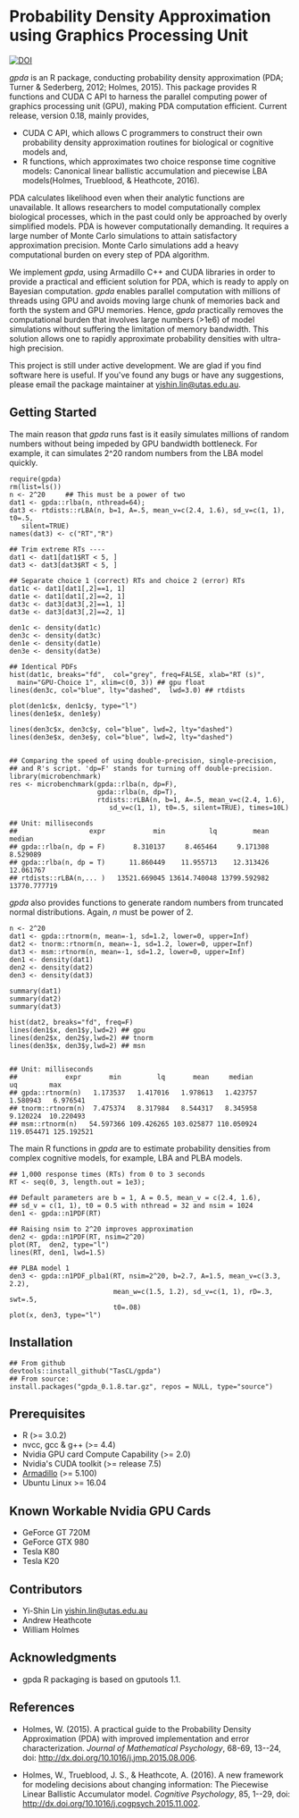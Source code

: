 # Probability Density Approximation using Graphics Processing Unit 

[![DOI](https://zenodo.org/badge/95934306.svg)](https://zenodo.org/badge/latestdoi/95934306)

_gpda_ is an R package, conducting probability density approximation 
(PDA; Turner & Sederberg, 2012; Holmes, 2015).  This package provides R 
functions and CUDA C API to harness the parallel computing power of graphics 
processing unit (GPU), 
making PDA computation efficient. Current release, version 0.18, mainly 
provides,

  * CUDA C API, which allows C programmers to construct their own 
  probability density approximation routines for biological or cognitive 
  models and,
  * R functions, which approximates two choice response time cognitive 
  models: Canonical linear ballistic accumulation and piecewise LBA 
  models(Holmes, Trueblood, & Heathcote, 2016).  

PDA calculates likelihood even when their analytic functions are 
unavailable.  It allows 
researchers to model computationally complex biological processes, which in the
past could only be approached by overly simplified models. PDA is however 
computationally demanding.  It requires a large number of Monte Carlo 
simulations to attain satisfactory approximation precision. Monte Carlo 
simulations add a heavy computational burden on every step of PDA algorithm. 

We implement _gpda_, using Armadillo C++ and CUDA libraries in order to provide
a practical and efficient solution for PDA, which is ready to apply on 
Bayesian computation. _gpda_ enables parallel computation with millions of
threads using GPU and avoids moving large chunk of 
memories back and forth the system and GPU memories. Hence, _gpda_ practically 
removes the computational burden that involves large numbers (>1e6) of model 
simulations without suffering the limitation of memory bandwidth. This solution 
allows one to rapidly approximate probability densities with ultra-high 
precision.

This project is still under active development. We are glad if you find 
software here is useful.  If you've found any bugs or have any suggestions, 
please email the package maintainer at <yishin.lin@utas.edu.au>. 


## Getting Started

The main reason that _gpda_ runs fast is it easily simulates millions of 
random numbers without being impeded by GPU bandwidth bottleneck. For example, 
it can simulates 2^20 random numbers from the LBA model quickly. 

```
require(gpda)
rm(list=ls())
n <- 2^20     ## This must be a power of two
dat1 <- gpda::rlba(n, nthread=64);  
dat3 <- rtdists::rLBA(n, b=1, A=.5, mean_v=c(2.4, 1.6), sd_v=c(1, 1), t0=.5, 
   silent=TRUE)
names(dat3) <- c("RT","R")

## Trim extreme RTs ----
dat1 <- dat1[dat1$RT < 5, ]
dat3 <- dat3[dat3$RT < 5, ]

## Separate choice 1 (correct) RTs and choice 2 (error) RTs
dat1c <- dat1[dat1[,2]==1, 1]
dat1e <- dat1[dat1[,2]==2, 1]
dat3c <- dat3[dat3[,2]==1, 1]
dat3e <- dat3[dat3[,2]==2, 1]

den1c <- density(dat1c)
den3c <- density(dat3c)
den1e <- density(dat1e)
den3e <- density(dat3e)

## Identical PDFs
hist(dat1c, breaks="fd",  col="grey", freq=FALSE, xlab="RT (s)", 
  main="GPU-Choice 1", xlim=c(0, 3)) ## gpu float
lines(den3c, col="blue", lty="dashed",  lwd=3.0) ## rtdists

plot(den1c$x, den1c$y, type="l")
lines(den1e$x, den1e$y)

lines(den3c$x, den3c$y, col="blue", lwd=2, lty="dashed")
lines(den3e$x, den3e$y, col="blue", lwd=2, lty="dashed")


## Comparing the speed of using double-precision, single-precision, 
## and R's script. 'dp=F' stands for turning off double-precision. 
library(microbenchmark)
res <- microbenchmark(gpda::rlba(n, dp=F),
                      gpda::rlba(n, dp=T),
                      rtdists::rLBA(n, b=1, A=.5, mean_v=c(2.4, 1.6), 
                         sd_v=c(1, 1), t0=.5, silent=TRUE), times=10L)

## Unit: milliseconds
##                  expr            min           lq         mean       median    
## gpda::rlba(n, dp = F)       8.310137     8.465464     9.171308     8.529089     
## gpda::rlba(n, dp = T)      11.860449    11.955713    12.313426    12.061767    
## rtdists::rLBA(n,... )   13521.669045 13614.740048 13799.592982 13770.777719 

```

_gpda_ also provides functions to generate random numbers from truncated normal 
distributions. Again, _n_ must be power of 2.


```
n <- 2^20
dat1 <- gpda::rtnorm(n, mean=-1, sd=1.2, lower=0, upper=Inf)
dat2 <- tnorm::rtnorm(n, mean=-1, sd=1.2, lower=0, upper=Inf)
dat3 <- msm::rtnorm(n, mean=-1, sd=1.2, lower=0, upper=Inf)
den1 <- density(dat1)
den2 <- density(dat2)
den3 <- density(dat3)

summary(dat1)
summary(dat2)
summary(dat3)

hist(dat2, breaks="fd", freq=F)
lines(den1$x, den1$y,lwd=2) ## gpu
lines(den2$x, den2$y,lwd=2) ## tnorm
lines(den3$x, den3$y,lwd=2) ## msn


## Unit: milliseconds
##            expr       min         lq       mean     median         uq        max
## gpda::rtnorm(n)   1.173537   1.417016   1.978613   1.423757   1.580943   6.976541
## tnorm::rtnorm(n)  7.475374   8.317984   8.544317   8.345958   9.120224  10.220493
## msm::rtnorm(n)   54.597366 109.426265 103.025877 110.050924 119.054471 125.192521

```

The main R functions in _gpda_ are to estimate probability densities from 
complex cognitive models, for example, LBA and PLBA models.

```
## 1,000 response times (RTs) from 0 to 3 seconds 
RT <- seq(0, 3, length.out = 1e3);

## Default parameters are b = 1, A = 0.5, mean_v = c(2.4, 1.6),
## sd_v = c(1, 1), t0 = 0.5 with nthread = 32 and nsim = 1024 
den1 <- gpda::n1PDF(RT)

## Raising nsim to 2^20 improves approximation
den2 <- gpda::n1PDF(RT, nsim=2^20)
plot(RT,  den2, type="l")
lines(RT, den1, lwd=1.5)

## PLBA model 1
den3 <- gpda::n1PDF_plba1(RT, nsim=2^20, b=2.7, A=1.5, mean_v=c(3.3, 2.2), 
                          mean_w=c(1.5, 1.2), sd_v=c(1, 1), rD=.3, swt=.5,
                          t0=.08)
plot(x, den3, type="l")

```


## Installation 

```
## From github
devtools::install_github("TasCL/gpda")
## From source: 
install.packages("gpda_0.1.8.tar.gz", repos = NULL, type="source")
```

## Prerequisites
 - R (>= 3.0.2)
 - nvcc, gcc & g++ (>= 4.4)
 - Nvidia GPU card Compute Capability (>= 2.0)
 - Nvidia's CUDA toolkit (>= release 7.5)
 - [Armadillo](http://arma.sourceforge.net/download.html) (>= 5.100)
 - Ubuntu Linux >= 16.04 

## Known Workable Nvidia GPU Cards
 - GeForce GT 720M
 - GeForce GTX 980
 - Tesla K80
 - Tesla K20
 
## Contributors
- Yi-Shin Lin <yishin.lin@utas.edu.au> 
- Andrew Heathcote 
- William Holmes 

## Acknowledgments
* gpda R packaging is based on gputools 1.1.

## References

* Holmes, W. (2015). A practical guide to the Probability Density
Approximation (PDA) with improved implementation and error characterization.
_Journal of Mathematical Psychology_, 68-69, 13--24,
doi: http://dx.doi.org/10.1016/j.jmp.2015.08.006.

* Holmes, W., Trueblood, J. S., & Heathcote, A. (2016). A new framework for 
modeling decisions about changing information: The Piecewise Linear Ballistic 
Accumulator model. _Cognitive Psychology_, 85, 1--29, 
doi: http://dx.doi.org/10.1016/j.cogpsych.2015.11.002.